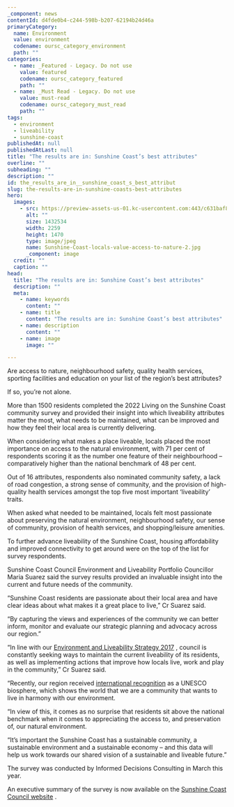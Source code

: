 ```yaml
---
_component: news
contentId: d4fde0b4-c244-598b-b207-62194b24d46a
primaryCategory:
  name: Environment
  value: environment
  codename: oursc_category_environment
  path: ""
categories:
  - name: _Featured - Legacy. Do not use
    value: featured
    codename: oursc_category_featured
    path: ""
  - name: _Must Read - Legacy. Do not use
    value: must-read
    codename: oursc_category_must_read
    path: ""
tags:
  - environment
  - liveability
  - sunshine-coast
publishedAt: null
publishedAtLast: null
title: "The results are in: Sunshine Coast’s best attributes"
overline: ""
subheading: ""
description: ""
id: the_results_are_in__sunshine_coast_s_best_attribut
slug: the-results-are-in-sunshine-coasts-best-attributes
hero:
  images:
    - src: https://preview-assets-us-01.kc-usercontent.com:443/c631baf8-1b46-001f-580c-d0001b68b4a8/c5363bb3-a14f-440d-9a15-90d39d310a39/Sunshine-Coast-locals-value-access-to-nature-2.jpg
      alt: ""
      size: 1432534
      width: 2259
      height: 1470
      type: image/jpeg
      name: Sunshine-Coast-locals-value-access-to-nature-2.jpg
      _component: image
  credit: ""
  caption: ""
head:
  title: "The results are in: Sunshine Coast’s best attributes"
  description: ""
  meta:
    - name: keywords
      content: ""
    - name: title
      content: "The results are in: Sunshine Coast’s best attributes"
    - name: description
      content: ""
    - name: image
      image: ""

---
```

Are access to nature, neighbourhood safety, quality health services, sporting facilities and education on your list of the region’s best attributes?

If so, you’re not alone.

More than 1500 residents completed the 2022 Living on the Sunshine Coast community survey and provided their insight into which liveability attributes matter the most, what needs to be maintained, what can be improved and how they feel their local area is currently delivering.

When considering what makes a place liveable, locals placed the most importance on access to the natural environment, with 71 per cent of respondents scoring it as the number one feature of their neighbourhood – comparatively higher than the national benchmark of 48 per cent.

Out of 16 attributes, respondents also nominated community safety, a lack of road congestion, a strong sense of community, and the provision of high-quality health services amongst the top five most important ‘liveability’ traits.

When asked what needed to be maintained, locals felt most passionate about preserving the natural environment, neighbourhood safety, our sense of community, provision of health services, and shopping/leisure amenities.

To further advance liveability of the Sunshine Coast, housing affordability and improved connectivity to get around were on the top of the list for survey respondents.

Sunshine Coast Council Environment and Liveability Portfolio Councillor Maria Suarez said the survey results provided an invaluable insight into the current and future needs of the community.

“Sunshine Coast residents are passionate about their local area and have clear ideas about what makes it a great place to live,” Cr Suarez said.

“By capturing the views and experiences of the community we can better inform, monitor and evaluate our strategic planning and advocacy across our region.”

“In line with our [Environment and Liveability Strategy 2017](https://www.sunshinecoast.qld.gov.au/Council/Planning-and-Projects/Regional-Strategies/Environment-and-Liveability-Strategy-2017)
, council is constantly seeking ways to maintain the current liveability of its residents, as well as implementing actions that improve how locals live, work and play in the community,” Cr Suarez said.

“Recently, our region received [international recognition](https://oursc.com.au/featured/sunshine-coast-officially-becomes-a-unesco-biosphere)
&#x20;as a UNESCO biosphere, which shows the world that we are a community that wants to live in harmony with our environment.

“In view of this, it comes as no surprise that residents sit above the national benchmark when it comes to appreciating the access to, and preservation of, our natural environment.

“It’s important the Sunshine Coast has a sustainable community, a sustainable environment and a sustainable economy – and this data will help us work towards our shared vision of a sustainable and liveable future.”

The survey was conducted by Informed Decisions Consulting in March this year.

An executive summary of the survey is now available on the [Sunshine Coast Council website](https://www.sunshinecoast.qld.gov.au/Experience-Sunshine-Coast/Statistics-and-Maps/Living-on-the-Sunshine-Coast)
.
